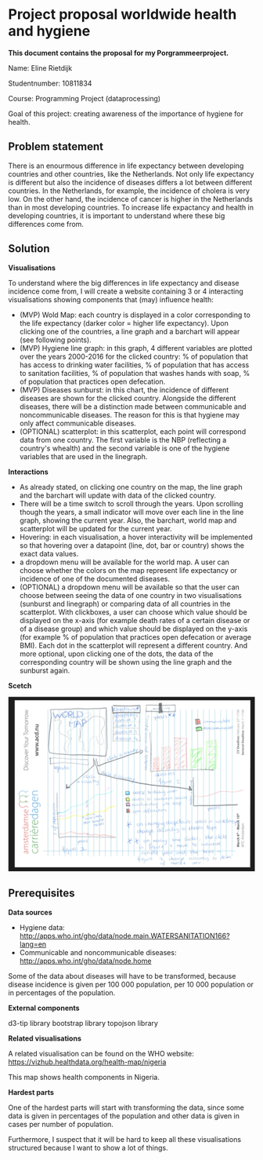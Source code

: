 # Project proposal worldwide health and hygiene

**This document contains the proposal for my Porgrammeerproject.**

Name: Eline Rietdijk

Studentnumber: 10811834

Course: Programming Project (dataprocessing)

Goal of this project: creating awareness of the importance of hygiene for health.

## Problem statement
There is an enourmous difference in life expectancy between developing countries and other countries, like the Netherlands. 
Not only life expectancy is different but also the incidence of diseases differs a lot between different countries. 
In the Netherlands, for example, the incidence of cholera is very low. On the other hand, the incidence of cancer is higher in the Netherlands than in most developing countries.
To increase life expactancy and health in developing countries, it is important to understand where these big differences come from. 

## Solution

**Visualisations**

To understand where the big differences in life expectancy and disease incidence come from, I will create a website containing 3 or 4 interacting visualisations showing components that (may) influence health:
- (MVP) Wold Map: each country is displayed in a color corresponding to the life expectancy (darker color = higher life expectancy). Upon clicking one of the countries, a line graph and a barchart will appear (see following points).
- (MVP) Hygiene line graph: in this graph, 4 different variables are plotted over the years 2000-2016 for the clicked country: % of population that has access to drinking water facilities, % of population that has access to sanitation facilities, % of population that washes hands with soap, % of population that practices open defecation. 
- (MVP) Diseases sunburst: in this chart, the incidence of different diseases are shown for the clicked country. Alongside the different diseases, there will be a distinction made between communicable and noncommunicable diseases. The reason for this is that hygiene may only affect communicable diseases. 
- (OPTIONAL) scatterplot: in this scatterplot, each point will correspond data from one country. The first variable is the NBP (reflecting a country's whealth) and the second variable is one of the hygiene variables that are used in the linegraph. 

**Interactions**

- As already stated, on clicking one country on the map, the line graph and the barchart will update with data of the clicked country.
- There will be a time switch to scroll through the years. Upon scrolling though the years, a small indicator will move over each line in the line graph, showing the current year. Also, the barchart, world map and scatterplot will be updated for the current year. 
- Hovering: in each visualisation, a hover interactivity will be implemented so that hovering over a datapoint (line, dot, bar or country) shows the exact data values.
- a dropdown menu will be available for the world map. A user can choose whether the colors on the map represent life expectancy or incidence of one of the documented diseases. 
- (OPTIONAL) a dropdown menu will be available so that the user can choose between seeing the data of one country in two visualisations (sunburst and linegraph) or comparing data of all countries in the scatterplot. With clickboxes, a user can choose which value should be displayed on the x-axis (for example death rates of a certain disease or of a disease group) and which value should be displayed on the y-axis (for example % of population that practices open defecation or average BMI). Each dot in the scatterplot will represent a different country. And more optional, upon clicking one of the dots, the data of the corresponding country will be shown using the line graph and the sunburst again. 

**Scetch**

![](doc/scetch.png)

## Prerequisites

**Data sources**

- Hygiene data: http://apps.who.int/gho/data/node.main.WATERSANITATION166?lang=en
- Communicable and noncommunicable diseases: http://apps.who.int/gho/data/node.home

Some of the data about diseases will have to be transformed, because disease incidence is given per 100 000 population, per 10 000 population or in percentages of the population. 

**External components**

d3-tip library
bootstrap library
topojson library

**Related visualisations**

A related visualisation can be found on the WHO website:
https://vizhub.healthdata.org/health-map/nigeria

This map shows health components in Nigeria.

**Hardest parts**

One of the hardest parts will start with transforming the data, since some data is given in percentages of the population and other data is given in cases per number of population.  

Furthermore, I suspect that it will be hard to keep all these visualisations structured because I want to show a lot of things.


